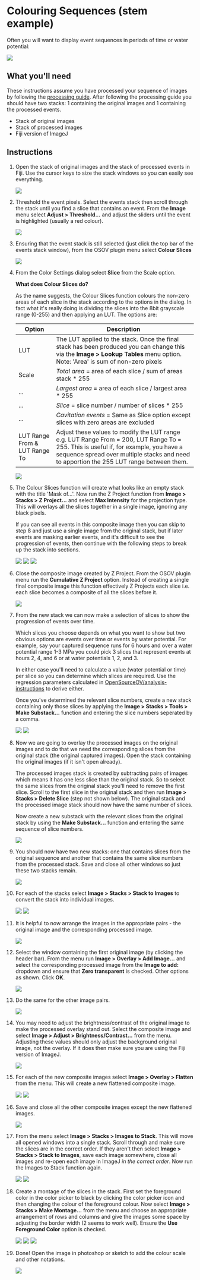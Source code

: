 # Colouring Sequences (stem example)

Often you will want to display event sequences in periods of time or water potential: 

![](./images/colouring/Montage.jpg)

## What you'll need

These instructions assume you have processed your sequence of images by following the [processing guide](./instructions.md). After following the processing guide you should have two stacks: 1 containing the original images and 1 containing the processed events.

* Stack of original images
* Stack of processed images
* Fiji version of ImageJ

## Instructions

1. Open the stack of original images and the stack of processed events in Fiji. Use the cursor keys to size the stack windows so you can easily see everything.

    ![](./images/colouring/s1.png)

2. Threshold the event pixels. Select the events stack then scroll through the stack until you find a slice that contains an event. From the **Image** menu select **Adjust > Threshold...** and adjust the sliders until the event is highlighted (usually a red colour).

    ![](./images/colouring/s2.png)

3. Ensuring that the event stack is still selected (just click the top bar of the events stack window), from the OSOV plugin menu select **Colour Slices**

    ![](./images/colouring/untitled.jpeg)
  

4. From the Color Settings dialog select **Slice** from the Scale option. 

    **What does Colour Slices do?**

    As the name suggests, the Colour Slices function colours the non-zero areas of each slice in the stack according to the options in the dialog. In fact what it's really doing is dividing the slices into the 8bit grayscale range (0-255) and then applying an LUT. The options are:

    Option | Description
    ---------|------
    LUT|The LUT applied to the stack. Once the final stack has been produced you can change this via the **Image > Lookup Tables** menu option. Note: 'Area' is sum of non-zero pixels
    Scale|*Total area* = area of each slice / sum of areas stack * 255
    ...|*Largest area* = area of each slice / largest area * 255
    ...|*Slice* = slice number / number of slices * 255
    ...|*Cavitation events* = Same as Slice option except slices with zero areas are excluded
    LUT Range From & LUT Range To|Adjust these values to modify the LUT range e.g. LUT Range From = 200, LUT Range To = 255. This is useful if, for example, you have a sequence spread over multiple stacks and need to apportion the 255 LUT range between them.

    ![](./images/colouring/Untitled2.jpeg)
    
5. The Colour Slices function will create what looks like an empty stack with the title 'Mask of...'. Now run the Z Project function from **Image > Stacks > Z Project...** and select **Max Intensity** for the projection type. This will overlays all the slices together in a single image, ignoring any black pixels. 

    If you can see all events in this composite image then you can skip to step 8 and just use a single image from the original stack, but if later events are masking earlier events, and it's difficult to see the progression of events, then continue with the following steps to break up the stack into sections.

    ![](./images/colouring/Untitled3.jpeg)
    ![](./images/colouring/Untitled4.jpeg)
    ![](./images/colouring/Untitled5.jpeg)

6. Close the composite image created by Z Project. From the OSOV plugin menu run the **Cumulative Z Project** option. Instead of creating a single final composite image this function effectively Z Projects each slice i.e. each slice becomes a composite of all the slices before it. 

    ![](./images/colouring/Untitled6.jpeg)

7. From the new stack we can now make a selection of slices to show the progression of events over time.

    Which slices you choose depends on what you want to show but two obvious options are events over time or events by water potential. For example, say your captured sequence runs for 6 hours and over a water potential range 1-3 MPa you could pick 3 slices that represent events at hours 2, 4, and 6 or at water potentials 1, 2, and 3.

    In either case you'll need to calculate a value (water potential or time) per slice so you can determine which slices are required. Use the regression parameters calculated in [OpenSourceOV/analysis-instructions](https://github.com/OpenSourceOV/analysis-instructions) to derive either.
    
    Once you've determined the relevant slice numbers, create a new stack containing only those slices by applying the **Image > Stacks > Tools > Make Substack...** function and entering the slice numbers seperated by a comma.

    ![](./images/colouring/Untitled7.jpeg)
    ![](./images/colouring/Untitled8.jpeg)

8. Now we are going to overlay the processed images on the original images and to do that we need the corresponding slices from the original stack (the original captured images). Open the stack containing the original images (if it isn't open already). 

    The processed images stack is created by subtracting pairs of images which means it has one less slice than the original stack. So to select the same slices from the original stack you'll need to remove the first slice. Scroll to the first slice in the original stack and then run **Image > Stacks > Delete Slice** (step not shown below). The original stack and the processed image stack should now have the same number of slices.

    Now create a new substack with the relevant slices from the original stack by using the **Make Substack...** function and entering the same sequence of slice numbers.

    ![](./images/colouring/Untitled9.jpeg)

9. You should now have two new stacks: one that contains slices from the original sequence and another that contains the same slice numbers from the processed stack. Save and close all other windows so just these two stacks remain.

    ![](./images/colouring/Untitled10.jpeg)

10. For each of the stacks select **Image > Stacks > Stack to Images** to convert the stack into individual images.
    
    ![](./images/colouring/Untitled11.jpeg)
    ![](./images/colouring/Untitled12.jpeg)

11. It is helpful to now arrange the images in the appropriate pairs - the original image and the corresponding processed image.
    
    ![](./images/colouring/Untitled13.jpeg)

12. Select the window containing the first original image (by clicking the header bar). From the menu run **Image > Overlay > Add Image...** and select the corresponding processed image from the **Image to add:** dropdown and ensure that **Zero transparent** is checked. Other options as shown. Click **OK**.
    
    ![](./images/colouring/Untitled17.jpeg)

13. Do the same for the other image pairs.
    
    ![](./images/colouring/Untitled18.jpeg)

14. You may need to adjust the brightness/contrast of the original image to make the processed overlay stand out. Select the composite image and select **Image > Adjust > Brightness/Contrast...** from the menu. Adjusting these values should only adjust the background original image, not the overlay. If it does then make sure you are using the Fiji version of ImageJ.

    ![](./images/colouring/Untitled20.jpeg)

15. For each of the new composite images select **Image > Overlay > Flatten** from the menu. This will create a new flattened composite image.
    
    ![](./images/colouring/Untitled21.jpeg)
    ![](./images/colouring/Untitled22.jpeg)

16. Save and close all the other composite images except the new flattened images.
    
    ![](./images/colouring/Untitled24.jpeg)

17. From the menu select **Image > Stacks > Images to Stack**. This will move all opened windows into a single stack. Scroll through and make sure the slices are in the correct order. If they aren't then select **Image > Stacks > Stack to Images**, save each image somewhere, close all images and re-open each image in ImageJ *in the correct order*. Now run the Images to Stack function again.
    
    ![](./images/colouring/Untitled25.jpeg)
    ![](./images/colouring/Untitled26.jpeg)
  
18. Create a montage of the slices in the stack. First set the foreground color in the color picker to black by clicking the color picker icon and then changing the colour of the foreground colour. Now select **Image > Stacks > Make Montage...** from the menu and choose an appropriate arrangement of rows and columns and give the images some space by adjusting the border width (2 seems to work well). Ensure the **Use Foreground Color** option is checked. 
    
    ![](./images/colouring/Untitled29.jpeg)
    ![](./images/colouring/Untitled30.jpeg)
    ![](./images/colouring/Untitled31.jpeg)

19. Done! Open the image in photoshop or sketch to add the colour scale and other notations.

    ![](./images/colouring/Untitled32.jpeg)
    